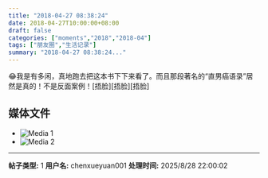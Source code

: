 ```yaml
---
title: "2018-04-27 08:38:24"
date: 2018-04-27T10:00:00+08:00
draft: false
categories: ["moments","2018","2018-04"]
tags: ["朋友圈","生活记录"]
summary: "2018-04-27 08:38:24..."
---
```


😂我是有多闲，真地跑去把这本书下下来看了。而且那段著名的“直男癌语录”居然是真的！不是反面案例！[捂脸][捂脸][捂脸]

## 媒体文件

- ![Media 1](/Moments/photos/2018-04-27/201804270838240.jpg)
- ![Media 2](/Moments/photos/2018-04-27/201804270838241.jpg)

---

**帖子类型:** 1
**用户名:** chenxueyuan001
**处理时间:** 2025/8/28 22:00:02